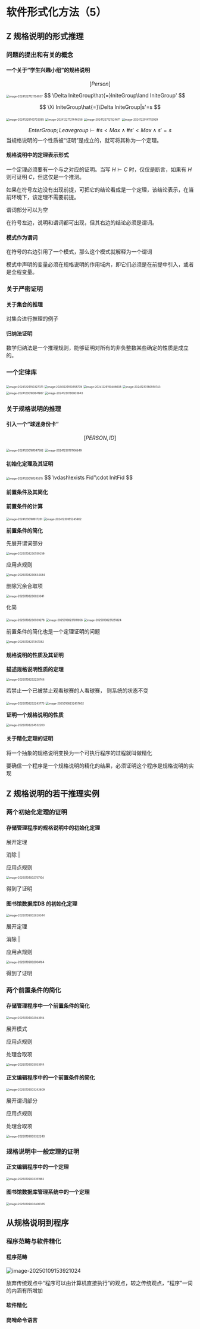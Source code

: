 # 软件形式化方法（5）

## Z 规格说明的形式推理

### 问题的提出和有关的概念

#### 一个关于“学生兴趣小组”的规格说明

$$
[Person]
$$

<img src="http://public.file.lvshuhuai.cn/images\image-20241227121154937.png" alt="image-20241227121154937" style="zoom:50%;" />
$$
\Delta lniteGroup\hat{=}lniteGroup\land IniteGroup'
$$

$$
\Xi IniteGroup\hat{=}\Delta IniteGroup|s'=s
$$

<img src="http://public.file.lvshuhuai.cn/images\image-20241229140703085.png" alt="image-20241229140703085" style="zoom:50%;" />

<img src="http://public.file.lvshuhuai.cn/images\image-20241227121446358.png" alt="image-20241227121446358" style="zoom:50%;" />

<img src="http://public.file.lvshuhuai.cn/images\image-20241227121524671.png" alt="image-20241227121524671" style="zoom:50%;" />

<img src="http://public.file.lvshuhuai.cn/images\image-20241229141112929.png" alt="image-20241229141112929" style="zoom:50%;" />

$$
EnterGroup;Leavegroup\vdash \text{\#}s<Max\land\text{\#}s'<Max\land s'=s
$$
当规格说明的一个性质被“证明”是成立的，就可将其称为一个定理。

#### 规格说明中的定理表示形式

一个定理必须要有一个与之对应的证明。当写 $H\vdash C$ 时，仅仅是断言，如果有 $H$ 则可证明 $C$，但这仅是一个推测。

如果在符号左边没有出现前提，可把它的结论看成是一个定理，该结论表示，在当前环境下，该定理不需要前提。

谓词部分可以为空

在符号左边，说明和谓词都可出现，但其右边的结论必须是谓词。

#### 模式作为谓词

在符号的右边引用了一个模式，那么这个模式就解释为一个谓词

模式中声明的变量必须在规格说明的作用域内，即它们必须是在前提中引入，或者是全程变量。

### 关于严密证明

#### 关于集合的推理

对集合进行推理的例子

#### 归纳法证明

数学归纳法是一个推理规则，能够证明对所有的非负整数某些确定的性质是成立的。

### 一个定律库

<img src="http://public.file.lvshuhuai.cn/images\image-20241229150327371.png" alt="image-20241229150327371" style="zoom:50%;" />

<img src="http://public.file.lvshuhuai.cn/images\image-20241229150358778.png" alt="image-20241229150358778" style="zoom:50%;" />

<img src="http://public.file.lvshuhuai.cn/images\image-20241229150406608.png" alt="image-20241229150406608" style="zoom:50%;" />

<img src="http://public.file.lvshuhuai.cn/images\image-20241230180850743.png" alt="image-20241230180850743" style="zoom:50%;" />

<img src="http://public.file.lvshuhuai.cn/images\image-20241230180841987.png" alt="image-20241230180841987" style="zoom:50%;" />

<img src="http://public.file.lvshuhuai.cn/images\image-20241230180803643.png" alt="image-20241230180803643" style="zoom:50%;" />

### 关于规格说明的推理

#### 引入一个“球迷身份卡”

$$
[PERSON,ID]
$$

<img src="http://public.file.lvshuhuai.cn/images\image-20241230181047582.png" alt="image-20241230181047582" style="zoom:50%;" />

<img src="http://public.file.lvshuhuai.cn/images\image-20241230181106649.png" alt="image-20241230181106649" style="zoom:50%;" />

#### 初始化定理及其证明

<img src="http://public.file.lvshuhuai.cn/images\image-20241230181245315.png" alt="image-20241230181245315" style="zoom:50%;" />
$$
\vdash\exists Fid'\cdot InitFid
$$

#### 前置条件及其简化

**前置条件的计算**

<img src="http://public.file.lvshuhuai.cn/images\image-20241230181617281.png" alt="image-20241230181617281" style="zoom:50%;" />

<img src="http://public.file.lvshuhuai.cn/images\image-20241230185245902.png" alt="image-20241230185245902" style="zoom:50%;" />



**前置条件的简化**

先展开谓词部分

<img src="http://public.file.lvshuhuai.cn/images\image-20250108230559259.png" alt="image-20250108230559259" style="zoom:50%;" />

应用点规则

<img src="http://public.file.lvshuhuai.cn/images\image-20250108230634484.png" alt="image-20250108230634484" style="zoom:50%;" />

删除冗余合取项

<img src="http://public.file.lvshuhuai.cn/images\image-20250108230823041.png" alt="image-20250108230823041" style="zoom:50%;" />

化简

<img src="http://public.file.lvshuhuai.cn/images\image-20250108230939278.png" alt="image-20250108230939278" style="zoom:50%;" />

<img src="http://public.file.lvshuhuai.cn/images\image-20250108231011656.png" alt="image-20250108231011656" style="zoom:50%;" />

<img src="http://public.file.lvshuhuai.cn/images\image-20250108231251824.png" alt="image-20250108231251824" style="zoom:50%;" />

前置条件的简化也是一个定理证明的问题

<img src="http://public.file.lvshuhuai.cn/images\image-20250108231347082.png" alt="image-20250108231347082" style="zoom:50%;" />

#### 规格说明的性质及其证明

**描述规格说明性质的定理**

<img src="http://public.file.lvshuhuai.cn/images\image-20250108232228744.png" alt="image-20250108232228744" style="zoom:50%;" />

若禁止一个已被禁止观看球赛的人看球赛， 则系统的状态不变

<img src="http://public.file.lvshuhuai.cn/images\image-20250108232243773.png" alt="image-20250108232243773" style="zoom:50%;" />

<img src="http://public.file.lvshuhuai.cn/images\image-20250108232457602.png" alt="image-20250108232457602" style="zoom:50%;" />

**证明一个规格说明的性质**

<img src="http://public.file.lvshuhuai.cn/images\image-20250108234532203.png" alt="image-20250108234532203" style="zoom:50%;" />

#### 关于精化定理的证明

将一个抽象的规格说明变换为一个可执行程序的过程就叫做精化

要确信一个程序是一个规格说明的精化的结果，必须证明这个程序是规格说明的实现

## Z 规格说明的若干推理实例

### 两个初始化定理的证明

#### 存储管理程序的规格说明中的初始化定理

展开定理

消除 $|$

应用点规则

<img src="http://public.file.lvshuhuai.cn/images\image-20250109002757104.png" alt="image-20250109002757104" style="zoom:50%;" />

得到了证明

#### 图书馆数据库DB 的初始化定理

<img src="http://public.file.lvshuhuai.cn/images\image-20250109002828344.png" alt="image-20250109002828344" style="zoom:50%;" />

展开定理

消除 $|$

应用点规则

<img src="http://public.file.lvshuhuai.cn/images\image-20250109002904164.png" alt="image-20250109002904164" style="zoom:50%;" />

得到了证明

### 两个前置条件的简化

#### 存储管理程序中一个前置条件的简化

<img src="http://public.file.lvshuhuai.cn/images\image-20250109002943914.png" alt="image-20250109002943914" style="zoom:50%;" />

展开模式

应用点规则

处理合取项

<img src="http://public.file.lvshuhuai.cn/images\image-20250109003033914.png" alt="image-20250109003033914" style="zoom:50%;" />

#### 正文编辑程序中的一个前置条件的简化

<img src="http://public.file.lvshuhuai.cn/images\image-20250109003242609.png" alt="image-20250109003242609" style="zoom:50%;" />

展开谓词部分

应用点规则

处理合取项

<img src="http://public.file.lvshuhuai.cn/images\image-20250109003322240.png" alt="image-20250109003322240" style="zoom:50%;" />

### 规格说明中一般定理的证明

#### 正文编辑程序中的一个定理

<img src="http://public.file.lvshuhuai.cn/images\image-20250109003351962.png" alt="image-20250109003351962" style="zoom:50%;" />

#### 图书馆数据库管理系统中的一个定理

<img src="http://public.file.lvshuhuai.cn/images\image-20250109003406335.png" alt="image-20250109003406335" style="zoom:50%;" />

## 从规格说明到程序

### 程序范畴与软件精化

#### 程序范畴

![image-20250109153921024](Z:\Public\images\image-20250109153921024.png)

放弃传统观点中“程序可以由计算机直接执行”的观点，较之传统观点，“程序”一词的内涵有所增加

#### 软件精化



#### 岗哨命令语言
